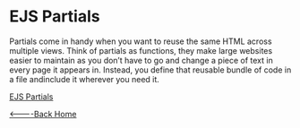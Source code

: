 # EJS Partials

Partials come in handy when you want to reuse the same HTML across multiple views. Think of partials as functions, they make large websites easier to maintain as you don’t have to go and change a piece of text in every page it appears in. Instead, you define that reusable bundle of code in a file andinclude it wherever you need it.

[EJS Partials](https://medium.com/@henslejoseph/ejs-partials-f6f102cb7433)


[<----Back Home](../README.md)
